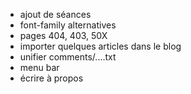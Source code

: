 * ajout de séances
* font-family alternatives
* pages 404, 403, 50X
* importer quelques articles dans le blog
* unifier comments/....txt
* menu bar
* écrire à propos
